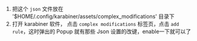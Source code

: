 1. 把这个 `json` 文件放在 '$HOME/.config/karabiner/assets/complex_modifications' 目录下
2. 打开 karabiner 软件， 点击 `complex modifications` 标签页，点击 `add rule`，这时弹出的 Popup 就有那些 Json 设置的改键，enable一下就可以了


